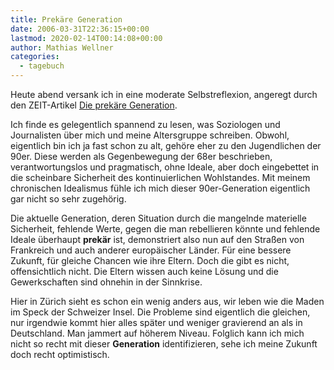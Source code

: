 ```yaml
---
title: Prekäre Generation
date: 2006-03-31T22:36:15+00:00
lastmod: 2020-02-14T00:14:08+00:00
author: Mathias Wellner
categories:
  - tagebuch
---
```

Heute abend versank ich in eine moderate Selbstreflexion, angeregt durch den ZEIT-Artikel [Die prekäre Generation](http://www.zeit.de/2006/14/Titel_2fZukunft_14). <!--more-->

Ich finde es gelegentlich spannend zu lesen, was Soziologen und Journalisten über mich und meine Altersgruppe schreiben. Obwohl, eigentlich bin ich ja fast schon zu alt, gehöre eher zu den Jugendlichen der 90er. Diese werden als Gegenbewegung der 68er beschrieben, verantwortungslos und pragmatisch, ohne Ideale, aber doch eingebettet in die scheinbare Sicherheit des kontinuierlichen Wohlstandes. Mit meinem chronischen Idealismus fühle ich mich dieser 90er-Generation eigentlich gar nicht so sehr zugehörig. 

Die aktuelle Generation, deren Situation durch die mangelnde materielle Sicherheit, fehlende Werte, gegen die man rebellieren könnte und fehlende Ideale überhaupt **prekär** ist, demonstriert also nun auf den Straßen von Frankreich und auch anderer europäischer Länder. Für eine bessere Zukunft, für gleiche Chancen wie ihre Eltern. Doch die gibt es nicht, offensichtlich nicht. Die Eltern wissen auch keine Lösung und die Gewerkschaften sind ohnehin in der Sinnkrise. 

Hier in Zürich sieht es schon ein wenig anders aus, wir leben wie die Maden im Speck der Schweizer Insel. Die Probleme sind eigentlich die gleichen, nur irgendwie kommt hier alles später und weniger gravierend an als in Deutschland. Man jammert auf höherem Niveau. Folglich kann ich mich nicht so recht mit dieser **Generation** identifizieren, sehe ich meine Zukunft doch recht optimistisch.